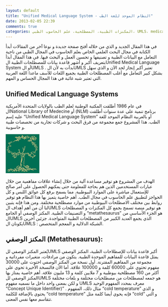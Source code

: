 ```yaml
---
layout: default
title: "Unified Medical Language System - النظام الموحد للغة الطب"
date: 2013-02-05 22:39
comments: true
categories: المكنزات الطبية، المصطلحية، علم الحاسوب الطبي، UMLS، medical informatic   
---
```




في هذا المقال الجديد و الذي من خلاله أفتح صفحة جديدة و نوعا آخر من المقالات أبدأ الكتابة في مجال البحث العلمي الخاص بعلم  الحاسوب في المجال الطبي من ناحية التعامل مع البيانات الطبية و تصنيفها و تحسين العمل و البحث فيها. في هذا المقال أبذأ بتعريف أكبر و أشهر قاعدة بيانات للمصطلحات الطبية الUnified Medical Language System أو الUMLS . بدأت به لأن الUMLS تعتبر أكبر إنجاز لحد الآن و الذي سهل بشكل كبير التعامل مع أغلب المصطلحات الطبية بجميع اللغات للآسف ماعدا اللغة العربية التي تعتبر شبه غائبة في هذا المجال الحساس و المهم. 
 <!-- more --> 
Unified Medical Language Systems
----------------------------------------------

في عام 1986 أطلقت المكتبة الوطنية لعلم الطب بالولايات المتحدة الأمريكية الNational Library of  Medecine  أو (NLM) برنامج تنمية على عدة سنوات أطلقت عليه  إسم  “Unified Medical Language System”  أو بالعربية النظام الموحد  للغة الطب.
هذا المشروع جمع مجموعة من فرق البحث و شركات تجارية من تخصصات طبية و حاسوبية.

<img src="/images/umls/umlstree.gif" title="UMLS"/>

الهدف من المشروع هو توفير مساعدة آلية من خلال إنشاء علاقات مفاهمية من خلال عبارات المستخدمين الذين هم بحاجة للمعلومة حتى يمكنهم الحصول على أمر صالح للإستعمال مياشرة على الموارد البيوطبية. مما يسمح برفع كل عوائق اللبس و كل الحواجز لتطبيق علم الحاسوب في مجال الطب.
أهم خاصية يتميز بها هذا النظام هو توفير روابط بين مختلف الاصطلحات البيوطبية من موارد مصطلحية مختلفة. ومن هذا فإنه يتبين لنا أن من أهم  أهداف الUMLS هو توفير منصة تسمح بجمع كل المكنزات و المصطلحات و التصنيفات الطبية.
المكنز الوصفي أو الجامع “metathesaurus” هو الجزء الأساسي من الUMLS الذي يجمع العديد الكبير من المصطلحات الطبية المتواجدة. جزئين أخرين  يكونان الUMLS : الشبكة الدلالية و المعجم المتخصص.

المكنز الوصفي  (Metathesaurus):
------------------------------
يُعتبر المكنز الوصفي للUMLS أكبر قاعدة بيانات للإصطلاحات الطبية، المكنز الوصفي يمثل قاعدة البيانات للمفاهيم الموحدة الطبية. يتكون من مرادفات، متغيرات مفرداتية و مجموعة من المفاهيم المقترنة. أول نسخة من المكنز الوصفي احتوت على 30000 مفهوم تحتوي على 60000 كلمة و 100000 علاقة. أما الآن فالنسخة الأخيرة تحوي على أكثر من 160 مصطلحية بيوطبية و 7 ملايين كلمة و 13 مليون علاقة. 
أهم خاصية يمتاز بها المكنز الوصفي للUMLS هو جمعه لمصطلحات من مصطلحيات مختلفة و بلغات مختلفة و لكن بمعنى واحد داخل ما نسميه مفهوم UMLS  معرف بمحدد المفهوم الوحيد “Concept Unique Identifier)” . مثال ذلك، المفهوم “cold temperature” و الذي يحتوي بالإضافة للكلمة “cold temperature” فإنه يحوي أيضا كلمة مثل “cold” و التي تتقاسم معها نفس المعنى.



 





